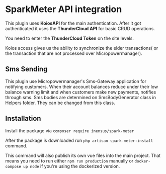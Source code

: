 # SparkMeter API integration

This plugin uses **KoiosAPI** for the main authentication. 
After it got authenticated it uses the **ThunderCloud API** for basic CRUD operations.

You need to enter the **ThunderCloud Token** on the site levels. 

Koios access gives us the ability to synchronize the elder transactions( or the transaction that are not processed over Micropowermanager).

## Sms Sending
This plugin use Micropowermanager's  Sms-Gateway application for notifying customers.
When their account balances reduce under their low balance warning limit and when customers make new payments, notifies through sms.
Sms bodies are determined on SmsBodyGenerator class in Helpers folder. They can be changed from this class.

## Installation
Install the package via `composer require inensus/spark-meter`

After the package is downloaded run `php artisan spark-meter:install` command. 

This command will also publish its own
vue files into the main project. 
That means you need to run either `npm run production` manually or `docker-compose up node` if you're using the dockerized version. 
 


